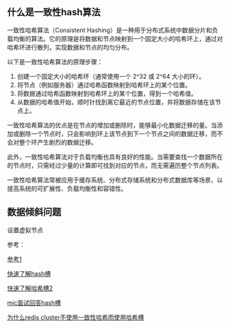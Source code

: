 

## 什么是一致性hash算法



一致性哈希算法（Consistent Hashing）是一种用于分布式系统中数据分片和负载均衡的算法。它的原理是将数据和节点映射到一个固定大小的哈希环上，通过对哈希环进行散列，实现数据和节点的均匀分布。

以下是一致性哈希算法的原理步骤：

1. 创建一个固定大小的哈希环（通常使用一个 2^32 或 2^64 大小的环）。
2. 将节点（例如服务器）通过哈希函数映射到哈希环上的某个位置。
3. 将数据通过哈希函数映射到哈希环上的某个位置，得到一个哈希值。
4. 从数据的哈希值开始，顺时针找到离它最近的节点位置，并将数据存储在该节点上。

一致性哈希算法的优点是在节点的增加或删除时，能够最小化数据迁移的量。当添加或删除一个节点时，只会影响到环上该节点到下一个节点之间的数据迁移，而不会对整个环产生剧烈的数据迁移。

此外，一致性哈希算法对于负载均衡也具有良好的性能。当需要查找一个数据所在的节点时，只需经过少量的计算即可找到对应的节点，而无需遍历整个节点列表。

一致性哈希算法常被应用于缓存系统、分布式存储系统和分布式数据库等场景，以提高系统的可扩展性、负载均衡性和容错性。



## 数据倾斜问题

设置虚拟节点





参考：

[参考1](http://www.xiaojieboshi.com/redis/Redis%E5%88%86%E5%B8%83%E5%BC%8F%E6%96%B9%E6%A1%88%E5%8F%8A%E4%B8%80%E8%87%B4%E6%80%A7Hash%E7%AE%97%E6%B3%95%E7%B2%BE%E8%AE%B2.html#redis%E5%88%86%E7%89%87%E6%96%B9%E6%A1%88)

[快速了解hash槽](https://www.bilibili.com/video/BV1Hs411j73w/?spm_id_from=333.337.search-card.all.click&vd_source=a05a4698720267eb93bab07197b4276c)

[快速了解哈希槽2](https://www.bilibili.com/video/BV1dL411k7wb/?spm_id_from=333.337.search-card.all.click&vd_source=a05a4698720267eb93bab07197b4276c)

[mic面试回答hash槽](https://www.bilibili.com/video/BV1Jz4y187me/?spm_id_from=333.337.search-card.all.click&vd_source=a05a4698720267eb93bab07197b4276c)

[为什么redis cluster不使用一致性哈希而使用哈希槽](https://juejin.cn/post/7064557796762583047#heading-0)



